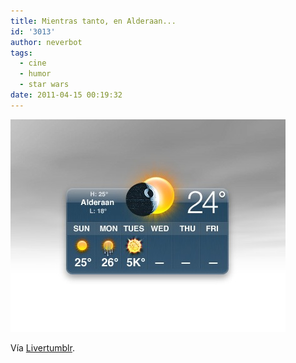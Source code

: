 ```yaml
---
title: Mientras tanto, en Alderaan...
id: '3013'
author: neverbot
tags:
  - cine
  - humor
  - star wars
date: 2011-04-15 00:19:32
---
```


![201104150019.jpg](./mientras-tanto-en-alderaan/201104150019.jpg)

Vía [Livertumblr](http://livercake.tumblr.com/post/4592546864/bahahaha-crueldad-3-fuckyeah-nerdery-your).
